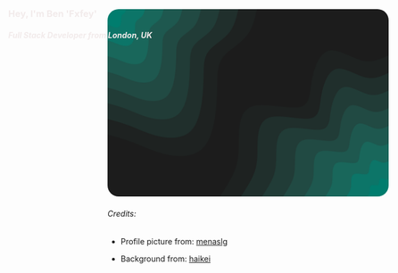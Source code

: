 <img style="border-radius:20px;" src="/blob-background.svg">

<div style="position:absolute; top:0px; left:50px;">
    <h3 style="color:#f2ebeb; padding-top:25px;">Hey, I'm Ben 'Fxfey'</h3>
    <h5 style="color:#f2ebeb;">Full Stack Developer from London, UK</h5>
</div>

<h6>Credits:</h6>
<ul>
    <li>
        <p>Profile picture from: <a href="https://www.instagram.com/menaslg/">menaslg</a></p>
    </li>
    <li>
        <p>Background from: <a href="https://app.haikei.app/">haikei</a></p>
</li>
</ul>
